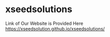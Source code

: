 # xseedsolutions
Link of Our Website is Provided Here
https://xseedsolution.github.io/xseedsolutions/
